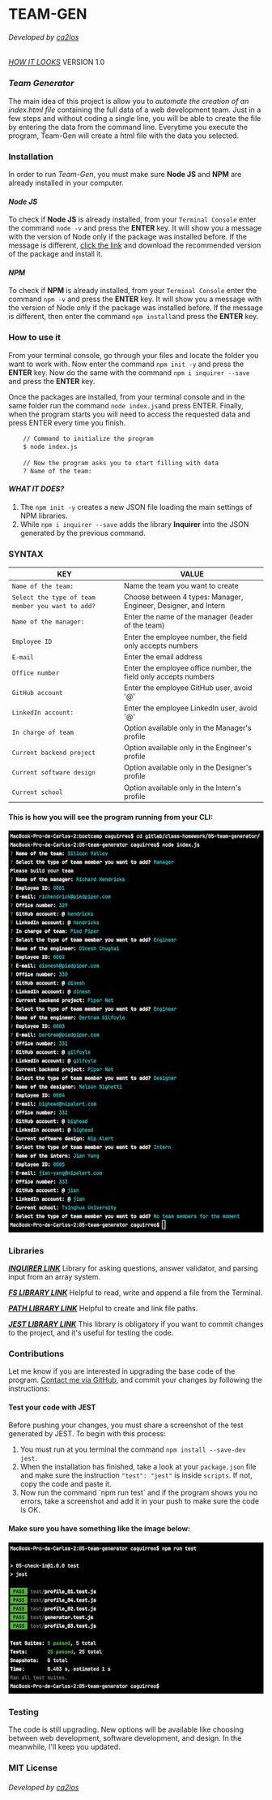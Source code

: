 # TEAM-GEN
###### Developed by [*ca2los*](https://github.com/ca2los)
[*HOW IT LOOKS*](https://ca2los.github.io/teamgen/)
VERSION 1.0

### *Team Generator*
The main idea of this project is allow you to *automate the creation of an index.html file* containing
the full data of a web development team. Just in a few steps and without coding a single line, you will
be able to create the file by entering the data from the command line. Everytime you execute the program, 
Team-Gen will create a html file with the data you selected.

### Installation
In order to run *Team-Gen*, you must make sure **Node JS** and **NPM** are already
installed in your computer.

#### *Node JS*
To check if **Node JS** is already installed, from your `Terminal Console` enter the
command `node -v` and press the **ENTER** key. It will show you a message with the
version of Node only if the package was installed before. If the message is different,
[click the link](https://nodejs.org/en/) and download the recommended version of the
package and install it.

#### *NPM*
To check if **NPM** is already installed, from your `Terminal Console` enter the
command `npm -v` and press the **ENTER** key. It will show you a message with the
version of Node only if the package was installed before. If the message is different,
then enter the command `npm install`and press the **ENTER** key.

### How to use it
From your terminal console, go through your files and locate the folder you want
to work with. Now enter the command `npm init -y` and press the **ENTER** key. Now
do the same with the command `npm i inquirer --save` and press the **ENTER** key. 

Once the packages are installed, from your terminal console and in the same folder
run the command `node index.js`and press ENTER. Finally, when the program starts you 
will need to access the requested data and press ENTER every time you finish.

```text
    // Command to initialize the program
    $ node index.js
    
    // Now the program asks you to start filling with data
    ? Name of the team: 
```

#### *WHAT IT DOES?*
1. The `npm init -y` creates a new JSON file loading the main settings of NPM libraries.
2. While `npm i inquirer --save` adds the library **Inquirer** into the JSON generated
   by the previous command.

### SYNTAX

KEY | VALUE
------------ | -------------
`Name of the team:` | Name the team you want to create
`Select the type of team member you want to add?` | Choose between 4 types: Manager, Engineer, Designer, and Intern
`Name of the manager:` | Enter the name of the manager (leader of the team)
`Employee ID` | Enter the employee number, the field only accepts numbers
`E-mail` | Enter the email address
`Office number` | Enter the employee office number, the field only accepts numbers
`GitHub account` | Enter the employee GitHub user, avoid '@'
`LinkedIn account:` | Enter the employee LinkedIn user, avoid '@'
`In charge of team` | Option available only in the Manager's profile
`Current backend project` | Option available only in the Engineer's profile
`Current software design` | Option available only in the Designer's profile
`Current school` | Option available only in the Intern's profile

#### This is how you will see the program running from your CLI:
![ANSWERS](./dev/img/answers.png)

### Libraries
**[*INQUIRER LINK*](https://www.npmjs.com/package/inquirer)** Library for asking questions, answer validator, and 
parsing input from an array system.

**[*FS LIBRARY LINK*](https://nodejs.org/en/knowledge/file-system/how-to-write-files-in-nodejs/)** Helpful to read, 
write and append a file from the Terminal.

**[*PATH LIBRARY LINK*](https://nodejs.org/api/path.html#path_path_resolve_paths)** Helpful to create and link file paths.

**[*JEST LIBRARY LINK*](https://jestjs.io/docs/getting-started)** This library is obligatory if you want to commit 
changes to the project, and it's useful for testing the code.

### Contributions
Let me know if you are interested in upgrading the base code of the program. [Contact
me via GitHub](https://github.com/ca2los), and commit your changes by following the instructions:

#### Test your code with JEST
Before pushing your changes, you must share a screenshot of the test generated by JEST. To begin with this process: 

1. You must run at you terminal the command `npm install --save-dev jest`. 
2. When the installation has finished, take a look at your `package.json` file and make sure the instruction `"test": "jest"` is inside `scripts`. If not, copy the code and paste it.
3. Now run the command ´npm run test´ and if the program shows you no errors, take a screenshot and add it in your push to make sure the code is OK.

#### Make sure you have something like the image below:
![JEST](./dev/img/jest.png)

### Testing
The code is still upgrading. New options will be available like choosing between web development, software development,
and design. In the meanwhile, I'll keep you updated.

### MIT License
###### Developed by [*ca2los*](https://github.com/ca2los)